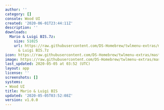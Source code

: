 ```yaml
---
author: ''
category: []
console: Wood UI
created: '2020-06-01T23:44:11Z'
description: ''
downloads:
  Mario & Luigi BIS.7z:
    size: 51025
    url: https://raw.githubusercontent.com/DS-Homebrew/twlmenu-extras/master/_nds/TWiLightMenu/akmenu/themes/Mario
      & Luigi BIS.7z
icon: https://raw.githubusercontent.com/DS-Homebrew/twlmenu-extras/master/unistore/icons/ak.png
image: https://raw.githubusercontent.com/DS-Homebrew/twlmenu-extras/master/unistore/icons/ak.png
last_updated: 2020-05-05 at 03:52 (UTC)
layout: app
license: ''
screenshots: []
systems:
- Wood UI
title: Mario & Luigi BIS
updated: '2020-05-05T03:52:08Z'
version: v1.0.0
---
```

